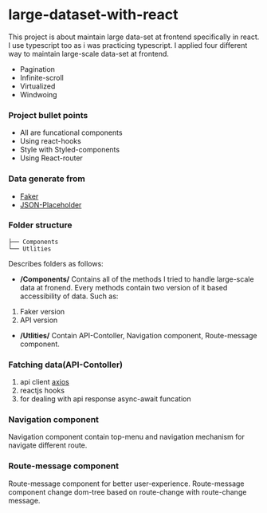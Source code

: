 # large-dataset-with-react

This project is about maintain large data-set at frontend specifically in react. I use typescript too as i was practicing typescript. I applied four different way to maintain large-scale data-set at frontend.

- Pagination
- Infinite-scroll
- Virtualized
- Windwoing

### Project bullet points

- All are funcational components
- Using react-hooks
- Style with Styled-components
- Using React-router

### Data generate from

-  [Faker](https://www.npmjs.com/package/faker)
- [JSON-Placeholder](https://jsonplaceholder.typicode.com/)

### Folder structure

```
├── Components
└── Utlities

```

Describes folders as follows:

- **/Components/** Contains all of the methods I tried to handle large-scale data at fronend. Every methods contain two version of it based accessibility of data. Such as:

1. Faker version
2. API version

- **/Utlities/** Contain API-Contoller,  Navigation component, Route-message component.

### Fatching data(API-Contoller)

1. api client [axios](https://www.npmjs.com/package/axios)
2. reactjs hooks
3. for dealing with api response async-await funcation 

### Navigation component
Navigation component contain top-menu and navigation mechanism for navigate different route.

### Route-message component
Route-message component for better user-experience. Route-message component change dom-tree based on route-change with route-change message. 
